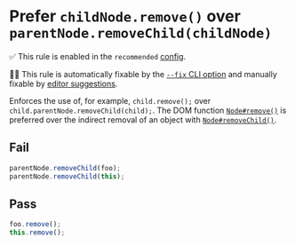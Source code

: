 # Prefer `childNode.remove()` over `parentNode.removeChild(childNode)`

✅ This rule is enabled in the `recommended` [config](https://github.com/sindresorhus/eslint-plugin-unicorn#preset-configs).

🔧💡 This rule is automatically fixable by the [`--fix` CLI option](https://eslint.org/docs/latest/user-guide/command-line-interface#--fix) and manually fixable by [editor suggestions](https://eslint.org/docs/developer-guide/working-with-rules#providing-suggestions).

<!-- end rule header -->
<!-- Do not manually modify this header. Run: `npm run fix:eslint-docs` -->

Enforces the use of, for example, `child.remove();` over `child.parentNode.removeChild(child);`. The DOM function [`Node#remove()`](https://developer.mozilla.org/en-US/docs/Web/API/ChildNode/remove) is preferred over the indirect removal of an object with [`Node#removeChild()`](https://developer.mozilla.org/en-US/docs/Web/API/Node/removeChild).

## Fail

```js
parentNode.removeChild(foo);
parentNode.removeChild(this);
```

## Pass

```js
foo.remove();
this.remove();
```
